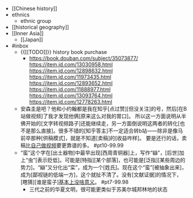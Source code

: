 - [[Chinese history]]
- ethnics
    - ethnic group
- [[historical geography]]
- [[Inner Asia]]
    - [[Japan]]
- #inbox
    - {{[[TODO]]}} history book purchase
        - https://book.douban.com/subject/35073877/
https://item.jd.com/13030958.html
https://item.jd.com/12898632.html
https://item.jd.com/11973435.html
https://item.jd.com/12893652.html
https://item.jd.com/11888977.html
https://item.jd.com/13093764.html
https://item.jd.com/12778263.html
    - 安森圭是吧？他和小约翰都是我在知乎[点过赞][但没关注]的号，然后[在B站做视频]了我才发现他俩[原来这么对我的胃口]。
所以这一方面说明从半佛开始的[文字转视频路子]还能继续走，另一方面倒说明这两者的转化[也不是那么直接]。很多不错的[知乎答主]不一定适合转b站——除非是像马前卒那种[供稿模式]，就是不知道[卖稿]的[收益咋样]。
要是还行的话，卖稿比[自己做视频](https://bbs.saraba1st.com/2b/thread-2000025-6-1.html)要更靠谱的多。 #pt10-99.99
    - “蛮”这个字在[出土器物]中最早出现[西周青铜器]上，写作“䜌”，[后世]加上“虫”[表示贬低]。可能是[特指][某个部落]，也可能是[泛指][某些周边的势力]。“䜌”又分化出“栾”，成为一个[姓氏]。现在这个“蛮”[被抽象出来]，成为[鄙视链的低端一方]，这个就扯不清了。没有[文献证据]的情况下，[瞎猜][谁是蛮子][基本上没啥意义](https://bbs.northdy.com/thread-929003-1-1.html)。 #pt7-99.98
        - 三代之前的华夏文明，很可能更类似于苏美尔城邦林地的状态
